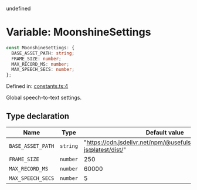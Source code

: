 undefined
# Variable: MoonshineSettings

```ts
const MoonshineSettings: {
  BASE_ASSET_PATH: string;
  FRAME_SIZE: number;
  MAX_RECORD_MS: number;
  MAX_SPEECH_SECS: number;
};
```

Defined in: [constants.ts:4](https://github.com/usefulsensors/moonshine-js/blob/main/src/constants.ts#L4)

Global speech-to-text settings.

## Type declaration

| Name | Type | Default value | Defined in |
| ------ | ------ | ------ | ------ |
| <a id="base_asset_path"></a> `BASE_ASSET_PATH` | `string` | "https://cdn.jsdelivr.net/npm/@usefulsensors/moonshine-js@latest/dist/" | [constants.ts:9](https://github.com/usefulsensors/moonshine-js/blob/main/src/constants.ts#L9) |
| <a id="frame_size"></a> `FRAME_SIZE` | `number` | 250 | [constants.ts:5](https://github.com/usefulsensors/moonshine-js/blob/main/src/constants.ts#L5) |
| <a id="max_record_ms"></a> `MAX_RECORD_MS` | `number` | 60000 | [constants.ts:7](https://github.com/usefulsensors/moonshine-js/blob/main/src/constants.ts#L7) |
| <a id="max_speech_secs"></a> `MAX_SPEECH_SECS` | `number` | 5 | [constants.ts:6](https://github.com/usefulsensors/moonshine-js/blob/main/src/constants.ts#L6) |


